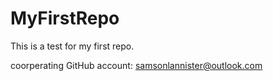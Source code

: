 # MyFirstRepo
This is a test for my first repo.

coorperating GitHub account:
  samsonlannister@outlook.com
